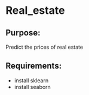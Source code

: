 # Real_estate

## Purpose:
Predict the prices of real estate

## Requirements:
- install sklearn
- install seaborn
